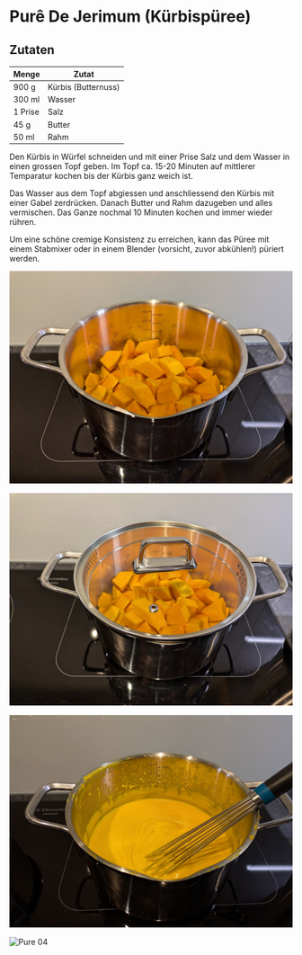 # Purê De Jerimum (Kürbispüree)

## Zutaten

| Menge     | Zutat                 |
|-----------|-----------------------|
| 900 g     | Kürbis (Butternuss)   |
| 300 ml    | Wasser                |
| 1 Prise   | Salz                  |
| 45 g      | Butter                |
| 50 ml     | Rahm                  |

Den Kürbis in Würfel schneiden und mit einer Prise Salz und dem Wasser in einen grossen Topf geben. Im Topf ca. 15-20 Minuten auf mittlerer Temparatur kochen bis der Kürbis ganz weich ist.

Das Wasser aus dem Topf abgiessen und anschliessend den Kürbis mit einer Gabel zerdrücken. Danach Butter und Rahm dazugeben und alles vermischen. Das Ganze nochmal 10 Minuten kochen und immer wieder rühren.

Um eine schöne cremige Konsistenz zu erreichen, kann das Püree mit einem Stabmixer oder in einem Blender (vorsicht, zuvor abkühlen!) püriert werden.

![Pure 01](Images/01%20Gewürfelter%20Kürbis.jpg)

![Pure 02](Images/02%20Mit%20geschlossenem%20Deckel%20kochen.jpg)

![Pure 03](Images/03%20Zerdrückt,%20gemischt%20und%20püriert%20weiterkochen.jpg)

![Pure 04](Images/04%20Fertiger%20Püree.jpg)

